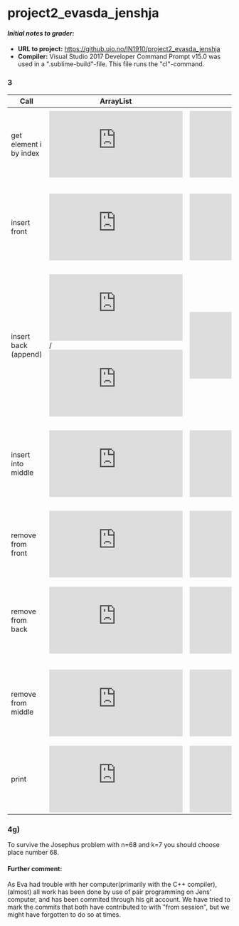 # project2_evasda_jenshja

#### *__Initial notes to grader:__* 
+ __URL to project:__ https://github.uio.no/IN1910/project2_evasda_jenshja
+ __Compiler:__ Visual Studio 2017 Developer Command Prompt v15.0 was used in a ".sublime-build"-file. This file runs the "cl"-command. 


### __3__

| Call                    | ArrayList     | LinkedList    | Comment   |
| ----------------------- | ------------- | ------------- | ----------|
| get element i by index  | ![O(1)](https://latex.codecogs.com/gif.latex?%5Cmathcal%20O%281%29)  | ![O(i)](https://latex.codecogs.com/gif.latex?%5Cmathcal%20O%20%28i%29)| AL: [] accesses ith element directly. LL: using get_node() to get element i. |
| insert front            | ![O(n)](https://latex.codecogs.com/gif.latex?%5Cmathcal%20O%28n%29)  | ![O(1)](https://latex.codecogs.com/gif.latex?%5Cmathcal%20O%281%29)| AL: using insert() need to copy entire list. LL: create new node and set new head in insert(). |
| insert back (append)    | ![O(n)](https://latex.codecogs.com/gif.latex?%5Cmathcal%20O%28n%29)/![O(1)](https://latex.codecogs.com/gif.latex?%5Cmathcal%20O%281%29)  | ![O(1)](https://latex.codecogs.com/gif.latex?%5Cmathcal%20O%281%29)| AL: if resize is used => O(n), if not => O(1). LL: can append to tail. |
| insert into middle      | ![O(n)](https://latex.codecogs.com/gif.latex?%5Cmathcal%20O%28n%29)  | ![O(i)](https://latex.codecogs.com/gif.latex?%5Cmathcal%20O%20%28i%29)| AL: using insert() need to to copy entire list. LL: using get_node() to get element i-1. |
| remove from front       | ![O(n)](https://latex.codecogs.com/gif.latex?%5Cmathcal%20O%28n%29)  | ![O(1)](https://latex.codecogs.com/gif.latex?%5Cmathcal%20O%281%29)| AL: need to copy entire list. LL: access with get_node(i) when i=0. |
| remove from back        | ![O(n)](https://latex.codecogs.com/gif.latex?%5Cmathcal%20O%28n%29)  | ![O(n)](https://latex.codecogs.com/gif.latex?%5Cmathcal%20O%28n%29)| AL: need to copy entire list. LL: access get_node(i) twice, when first i=n and then i=n-1 |
| remove from middle      | ![O(n)](https://latex.codecogs.com/gif.latex?%5Cmathcal%20O%28n%29)  | ![O(i)](https://latex.codecogs.com/gif.latex?%5Cmathcal%20O%20%28i%29) | AL: need to copy entire list. LL: access get_node(i) twice, when first i=i and then i=i-1. |
| print                   | ![O(n)](https://latex.codecogs.com/gif.latex?%5Cmathcal%20O%28n%29)  | ![O(n)](https://latex.codecogs.com/gif.latex?%5Cmathcal%20O%28n%29)| AL: iterates entire list. LL: iterates entire list. |

### __4g)__
To survive the Josephus problem with n=68 and k=7 you should choose place number 68.

#### Further comment: 
As Eva had trouble with her computer(primarily with the C++ compiler), (almost) all work has been done by use of pair programming on Jens' computer, and has been commited through his git account. We have tried to mark the commits that both have contributed to with "from session", but we might have forgotten to do so at times.